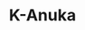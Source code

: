 ---
title: "K-Anuka"
url: /tarragona/k-anuka-carrer-de-la-reina-maria-cristina/
shop: peluquería
---
